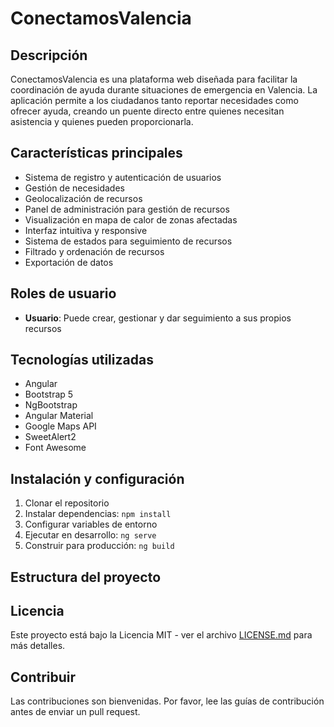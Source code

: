 # ConectamosValencia

## Descripción
ConectamosValencia es una plataforma web diseñada para facilitar la coordinación de ayuda durante situaciones de emergencia en Valencia. La aplicación permite a los ciudadanos tanto reportar necesidades como ofrecer ayuda, creando un puente directo entre quienes necesitan asistencia y quienes pueden proporcionarla.

## Características principales
- Sistema de registro y autenticación de usuarios
- Gestión de necesidades
- Geolocalización de recursos
- Panel de administración para gestión de recursos
- Visualización en mapa de calor de zonas afectadas
- Interfaz intuitiva y responsive
- Sistema de estados para seguimiento de recursos
- Filtrado y ordenación de recursos
- Exportación de datos

## Roles de usuario
- **Usuario**: Puede crear, gestionar y dar seguimiento a sus propios recursos

## Tecnologías utilizadas
- Angular
- Bootstrap 5
- NgBootstrap
- Angular Material
- Google Maps API
- SweetAlert2
- Font Awesome

## Instalación y configuración
1. Clonar el repositorio
2. Instalar dependencias: `npm install`
3. Configurar variables de entorno
4. Ejecutar en desarrollo: `ng serve`
5. Construir para producción: `ng build`

## Estructura del proyecto

## Licencia
Este proyecto está bajo la Licencia MIT - ver el archivo [LICENSE.md](LICENSE.md) para más detalles.

## Contribuir
Las contribuciones son bienvenidas. Por favor, lee las guías de contribución antes de enviar un pull request.